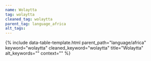 ```yaml
---
name: Wolaytta
tag: wolaytta
cleaned_tag: wolaytta
parent_tag: language_africa
alt_tags: 
---
```


{% include data-table-template.html 
  parent_path="language/africa" 
  keyword="wolaytta" 
  cleaned_keyword="wolaytta" 
  title="Wolaytta"
  alt_keywords=""
  context=""
%}

